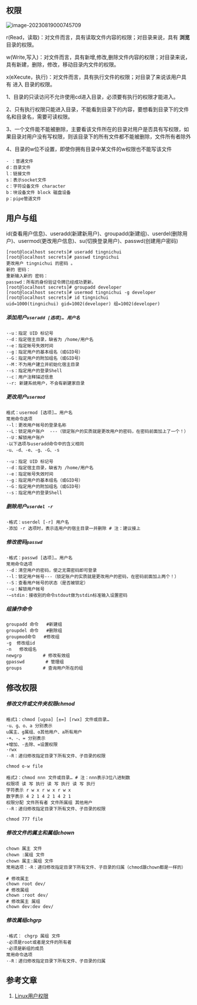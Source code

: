 ## 权限

![image-20230819000745709](https://chunhui-a.oss-cn-nanjing.aliyuncs.com/typora/img/image-20230819000745709.png)

r(Read，读取)：对文件而言，具有读取文件内容的权限；对目录来说，具有 **浏览** 目录的权限。

w(Write,写入)：对文件而言，具有新增,修改,删除文件内容的权限；对目录来说，具有新建，删除，修改，移动目录内文件的权限。

x(eXecute，执行)：对文件而言，具有执行文件的权限；对目录了来说该用户具有 进入 目录的权限。

1、目录的只读访问不允许使用cd进入目录，必须要有执行的权限才能进入。

2、只有执行权限只能进入目录，不能看到目录下的内容，要想看到目录下的文件名和目录名，需要可读权限。

3、一个文件能不能被删除，主要看该文件所在的目录对用户是否具有写权限，如果目录对用户没有写权限，则该目录下的所有文件都不能被删除，文件所有者除外

4、目录的w位不设置，即使你拥有目录中某文件的w权限也不能写该文件

```
- ：普通文件
d：目录文件
l：链接文件
s：表示socket文件          
c：字符设备文件 character
b：块设备文件 block 磁盘设备
p：pipe管道文件
```

## 用户与组

id(查看用户信息)、useradd(新建新用户)、groupadd(新建组)、userdel(删除用户)、usermod(更改用户信息)、su(切换登录用户)、passwd(创建用户密码)

```shell
[root@localhost secrets]# useradd tingnichui
[root@localhost secrets]# passwd tingnichui
更改用户 tingnichui 的密码 。
新的 密码：
重新输入新的 密码：
passwd：所有的身份验证令牌已经成功更新。
[root@localhost secrets]# groupadd developer
[root@localhost secrets]# usermod tingnichui -g developer
[root@localhost secrets]# id tingnichui
uid=1000(tingnichui) gid=1002(developer) 组=1002(developer)
```

##### 添加用户`useradd [选项]… 用户名`

```shell
·-u：指定 UID 标记号
·-d：指定宿主目录，缺省为 /home/用户名
·-e：指定帐号失效时间
·-g：指定用户的基本组名（或GID号）
·-G：指定用户的附加组名（或GID号）
·-M：不为用户建立并初始化宿主目录
·-s：指定用户的登录Shell
·-c：用户注释描述信息
·-r: 新建系统用户，不会有新建家目录
```

##### 更改用户`usermod` 

```shell
格式：usermod [选项]… 用户名
常用命令选项
·-l：更改用户帐号的登录名称
·-L：锁定用户账户  ---（锁定账户的实质就是更改用户的密码，在密码前面加上了一个！）
·-U：解锁用户账户
·以下选项与useradd命令中的含义相同
-u、-d、-e、-g、-G、-s

·-u：指定 UID 标记号
·-d：指定宿主目录，缺省为 /home/用户名
·-e：指定帐号失效时间
·-g：指定用户的基本组名（或GID号）
·-G：指定用户的附加组名（或GID号）
·-s：指定用户的登录Shell
```

##### 删除用户`userdel -r`

```shell
·格式：userdel [-r] 用户名
·添加 -r 选项时，表示连用户的宿主目录一并删除 # 注：建议接上
```

##### 修改密码`passwd`

```
·格式：passwd [选项]… 用户名
常用命令选项
·-d：清空用户的密码，使之无需密码即可登录
·-l：锁定用户帐号---（锁定账户的实质就是更改用户的密码，在密码前面加上两个！）
·-S：查看用户帐号的状态（是否被锁定）
·-u：解锁用户帐号
·–stdin：接收别的命令stdout做为stdin标准输入设置密码
```

##### 组操作命令

```
groupadd 命令   #新建组
groupdel 命令   #删除组
groupmod命令   #修改组
-g  修改组id
-n   修改组名
newgrp        # 修改有效组
gpasswd        # 管理组
groups        # 查询用户所在的组
```

## 修改权限

##### 修改文件或文件夹权限chmod

```
格式1：chmod [ugoa] [±=] [rwx] 文件或目录…
·u、g、o、a 分别表示
u属主、g属组、o其他用户、a所有用户
·+、-、= 分别表示
+增加、-去除、=设置权限
·rwx
·-R：递归修改指定目录下所有文件、子目录的权限
```

```shell
chmod o-w file
```



```shell
格式2：chmod nnn 文件或目录… # 注：nnn表示3位八进制数
权限项 读 写 执行 读 写 执行 读 写 执行
字符表示 r w x r w x r w x
数字表示 4 2 1 4 2 1 4 2 1
权限分配 文件所有者 文件所属组 其他用户
·-R：递归修改指定目录下所有文件、子目录的权限
```

```shell
chmod 777 file
```

##### 修改文件的属主和属组chown

```shell
chown 属主 文件
chown :属组 文件
chown 属主:属组 文件
常用选项：-R：递归修改指定目录下所有文件、子目录的归属（chmod跟chown都是一样的）
```

```
# 修改属主
chown root dev/
# 修改属组
chown :root dev/
# 修改属主 属组
chown dev:dev dev/
```



##### 修改属组chgrp 

```
·格式： chgrp 属组 文件
·必须是root或者是文件的所有者
·必须是新组的成员
常用命令选项
·-R：递归修改指定目录下所有文件、子目录的归属
```

## 参考文章

1. [Linux用户权限](https://blog.csdn.net/weixin_43880061/article/details/123432772)

